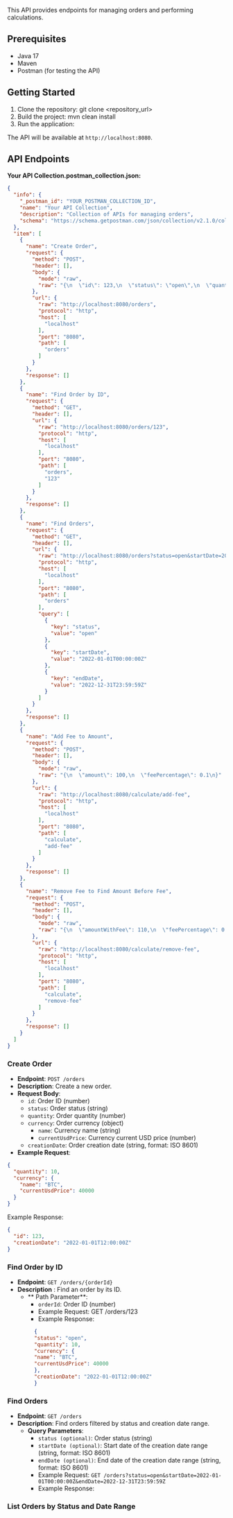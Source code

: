 This API provides endpoints for managing orders and performing calculations.

## Prerequisites

- Java 17
- Maven
- Postman (for testing the API)

## Getting Started

1. Clone the repository:
   git clone <repository_url>
2. Build the project:
   mvn clean install
3. Run the application:

The API will be available at `http://localhost:8080`.

## API Endpoints

**Your API Collection.postman_collection.json:**

```json
{
  "info": {
    "_postman_id": "YOUR_POSTMAN_COLLECTION_ID",
    "name": "Your API Collection",
    "description": "Collection of APIs for managing orders",
    "schema": "https://schema.getpostman.com/json/collection/v2.1.0/collection.json"
  },
  "item": [
    {
      "name": "Create Order",
      "request": {
        "method": "POST",
        "header": [],
        "body": {
          "mode": "raw",
          "raw": "{\n  \"id\": 123,\n  \"status\": \"open\",\n  \"quantity\": 10,\n  \"currency\": {\n    \"name\": \"BTC\",\n    \"currentUsdPrice\": 40000\n  },\n  \"creationDate\": \"2022-01-01T12:00:00Z\"\n}"
        },
        "url": {
          "raw": "http://localhost:8080/orders",
          "protocol": "http",
          "host": [
            "localhost"
          ],
          "port": "8080",
          "path": [
            "orders"
          ]
        }
      },
      "response": []
    },
    {
      "name": "Find Order by ID",
      "request": {
        "method": "GET",
        "header": [],
        "url": {
          "raw": "http://localhost:8080/orders/123",
          "protocol": "http",
          "host": [
            "localhost"
          ],
          "port": "8080",
          "path": [
            "orders",
            "123"
          ]
        }
      },
      "response": []
    },
    {
      "name": "Find Orders",
      "request": {
        "method": "GET",
        "header": [],
        "url": {
          "raw": "http://localhost:8080/orders?status=open&startDate=2022-01-01T00:00:00Z&endDate=2022-12-31T23:59:59Z",
          "protocol": "http",
          "host": [
            "localhost"
          ],
          "port": "8080",
          "path": [
            "orders"
          ],
          "query": [
            {
              "key": "status",
              "value": "open"
            },
            {
              "key": "startDate",
              "value": "2022-01-01T00:00:00Z"
            },
            {
              "key": "endDate",
              "value": "2022-12-31T23:59:59Z"
            }
          ]
        }
      },
      "response": []
    },
    {
      "name": "Add Fee to Amount",
      "request": {
        "method": "POST",
        "header": [],
        "body": {
          "mode": "raw",
          "raw": "{\n  \"amount\": 100,\n  \"feePercentage\": 0.1\n}"
        },
        "url": {
          "raw": "http://localhost:8080/calculate/add-fee",
          "protocol": "http",
          "host": [
            "localhost"
          ],
          "port": "8080",
          "path": [
            "calculate",
            "add-fee"
          ]
        }
      },
      "response": []
    },
    {
      "name": "Remove Fee to Find Amount Before Fee",
      "request": {
        "method": "POST",
        "header": [],
        "body": {
          "mode": "raw",
          "raw": "{\n  \"amountWithFee\": 110,\n  \"feePercentage\": 0.1\n}"
        },
        "url": {
          "raw": "http://localhost:8080/calculate/remove-fee",
          "protocol": "http",
          "host": [
            "localhost"
          ],
          "port": "8080",
          "path": [
            "calculate",
            "remove-fee"
          ]
        }
      },
      "response": []
    }
  ]
}
```

### Create Order

- **Endpoint**: `POST /orders`
- **Description**: Create a new order.
- **Request Body**:
    - `id`: Order ID (number)
    - `status`: Order status (string)
    - `quantity`: Order quantity (number)
    - `currency`: Order currency (object)
        - `name`: Currency name (string)
        - `currentUsdPrice`: Currency current USD price (number)
    - `creationDate`: Order creation date (string, format: ISO 8601)
- **Example Request**:

```json
{
  "quantity": 10,
  "currency": {
    "name": "BTC",
    "currentUsdPrice": 40000
  }
}
```

Example Response:

```json
{
  "id": 123,
  "creationDate": "2022-01-01T12:00:00Z"
}
```

### Find Order by ID

- **Endpoint**: `GET /orders/{orderId}`
- **Description** : Find an order by its ID.
    - ** Path Parameter**:
        - `orderId`: Order ID (number)
        - Example Request: GET /orders/123
        - Example Response:
        ```json
          {
          "status": "open",
          "quantity": 10,
          "currency": {
          "name": "BTC",
          "currentUsdPrice": 40000
          },
          "creationDate": "2022-01-01T12:00:00Z"
          }
       ```
### Find Orders
- **Endpoint**: `GET /orders`
- **Description**: Find orders filtered by status and creation date range.
  - **Query Parameters**:
      - `status (optional)`: Order status (string)
      - `startDate (optional)`: Start date of the creation date range (string, format: ISO 8601)
      - `endDate (optional)`: End date of the creation date range (string, format: ISO 8601)
      - Example Request: `GET /orders?status=open&startDate=2022-01-01T00:00:00Z&endDate=2022-12-31T23:59:59Z`
      - Example Response:

### List Orders by Status and Date Range



   